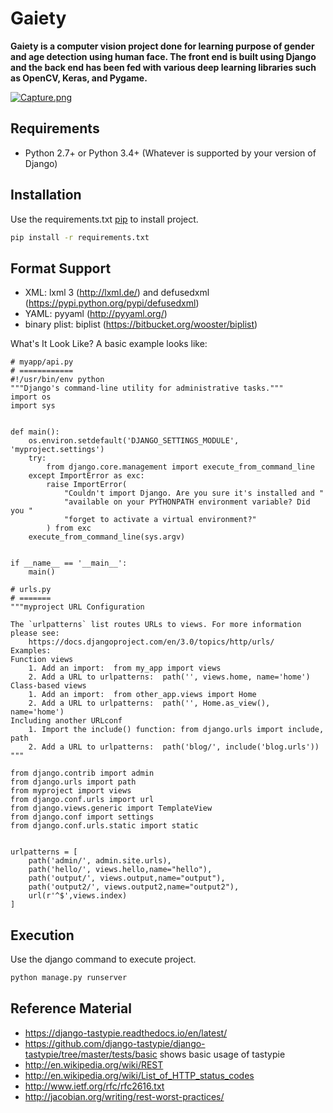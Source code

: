 # Gaiety
**Gaiety is a computer vision project done for learning purpose of gender and age detection using human face. The front end is built using Django and the back end has been fed with various deep learning libraries such as OpenCV, Keras, and Pygame.** 


[![Capture.png](https://i.postimg.cc/1X9HM3xg/Capture.png)](https://postimg.cc/HchXkHkH)

## Requirements

* Python 2.7+ or Python 3.4+ (Whatever is supported by your version of Django)

## Installation

Use the requirements.txt [pip](https://pip.pypa.io/en/stable/) to install project.

```bash
pip install -r requirements.txt
```


## Format Support

* XML: lxml 3 (http://lxml.de/) and defusedxml (https://pypi.python.org/pypi/defusedxml)
* YAML: pyyaml (http://pyyaml.org/)
* binary plist: biplist (https://bitbucket.org/wooster/biplist)


What's It Look Like?
A basic example looks like:

```
# myapp/api.py
# ============
#!/usr/bin/env python
"""Django's command-line utility for administrative tasks."""
import os
import sys


def main():
    os.environ.setdefault('DJANGO_SETTINGS_MODULE', 'myproject.settings')
    try:
        from django.core.management import execute_from_command_line
    except ImportError as exc:
        raise ImportError(
            "Couldn't import Django. Are you sure it's installed and "
            "available on your PYTHONPATH environment variable? Did you "
            "forget to activate a virtual environment?"
        ) from exc
    execute_from_command_line(sys.argv)


if __name__ == '__main__':
    main()

# urls.py
# =======
"""myproject URL Configuration

The `urlpatterns` list routes URLs to views. For more information please see:
    https://docs.djangoproject.com/en/3.0/topics/http/urls/
Examples:
Function views
    1. Add an import:  from my_app import views
    2. Add a URL to urlpatterns:  path('', views.home, name='home')
Class-based views
    1. Add an import:  from other_app.views import Home
    2. Add a URL to urlpatterns:  path('', Home.as_view(), name='home')
Including another URLconf
    1. Import the include() function: from django.urls import include, path
    2. Add a URL to urlpatterns:  path('blog/', include('blog.urls'))
"""

from django.contrib import admin  
from django.urls import path  
from myproject import views  
from django.conf.urls import url
from django.views.generic import TemplateView
from django.conf import settings
from django.conf.urls.static import static


urlpatterns = [  
    path('admin/', admin.site.urls),  
    path('hello/', views.hello,name="hello"), 
    path('output/', views.output,name="output"),   
    path('output2/', views.output2,name="output2"),   
    url(r'^$',views.index)
]  
```

## Execution

Use the django command to execute project.

```bash
python manage.py runserver
```

## Reference Material
* https://django-tastypie.readthedocs.io/en/latest/
* https://github.com/django-tastypie/django-tastypie/tree/master/tests/basic shows basic usage of tastypie
* http://en.wikipedia.org/wiki/REST
* http://en.wikipedia.org/wiki/List_of_HTTP_status_codes
* http://www.ietf.org/rfc/rfc2616.txt
* http://jacobian.org/writing/rest-worst-practices/
